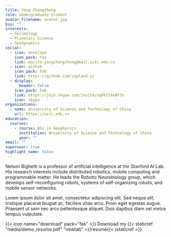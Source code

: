 ```yaml
---
title: Yong Chengzheng
role: Undergraduate Student
avatar_filename: avatar.jpg
bio: ""
interests:
  - Seismology
  - Planetary Science
  - Geodynamics
social:
  - icon: envelope
    icon_pack: fas
    link: mailto:yongchengzheng@mail.ustc.edu.cn
  - icon: github
    icon_pack: fab
    link: https://github.com/copland-yz
  - display:
      header: false
    icon_pack: fab
    link: https://join.skype.com/invite/vqF6tt4eNffn
    icon: skype
organizations:
  - name: University of Science and Technology of China
    url: https://ustc.edu.cn
education:
  courses:
    - course: BSc in Geophysics
      institution: University of Science and Technology of China
      year: ""
email: ""
superuser: true
highlight_name: false
---
```


Nelson Bighetti is a professor of artificial intelligence at the Stanford AI Lab. His research interests include distributed robotics, mobile computing and programmable matter. He leads the Robotic Neurobiology group, which develops self-reconfiguring robots, systems of self-organizing robots, and mobile sensor networks.

Lorem ipsum dolor sit amet, consectetur adipiscing elit. Sed neque elit, tristique placerat feugiat ac, facilisis vitae arcu. Proin eget egestas augue. Praesent ut sem nec arcu pellentesque aliquet. Duis dapibus diam vel metus tempus vulputate.

{{< icon name="download" pack="fas" >}} Download my {{< staticref "media/demo_resume.pdf" "newtab" >}}resumé{{< /staticref >}}.
